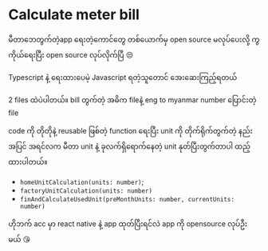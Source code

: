 # Calculate meter bill

မီတာဘေတွက်တဲ့app ရေးတဲ့ကောင်တွေ တစ်ယောက်မှ open source မလုပ်ပေးလို့ ကွကိုယ်ရေးပြီး open source လုပ်လိုက်ပြီ 😒

Typescript နဲ့ ရေးထားပေမဲ့ Javascript ရတဲ့သူတောင် အေးဆေးကြည့်ရတယ်

2 files ထဲပဲပါတယ်။ bill တွက်တဲ့ အဓိက fileနဲ့ eng to myanmar number ပြောင်းတဲ့ file

code ကို တိုတိုနဲ့ reusable ဖြစ်တဲ့ function ရေးပြီး unit ကို တိုက်ရိုက်တွက်တဲ့ နည်းအပြင် အရင်လက မီတာ unit နဲ့ ခုလက်ရှိရောက်နေတဲ့ unit နုတ်ပြီးတွက်တာပါ ထည့်ထားပါတယ်။

- `homeUnitCalculation(units: number)`;
- `factoryUnitCalculation(units: number)`
- `finAndCalculateUsedUnit(preMonthUnits: number, currentUnits: number)`

ဟိုဘက် acc မှာ react native နဲ့ app ထုတ်ပြီးရင်လဲ app ကို opensource လုပ်ဦးမယ် 😘